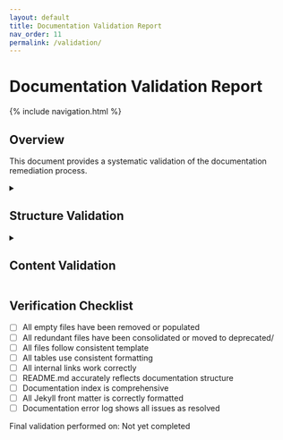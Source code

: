 ```yaml
---
layout: default
title: Documentation Validation Report
nav_order: 11
permalink: /validation/
---
```


# Documentation Validation Report

{% include navigation.html %}

## Overview

This document provides a systematic validation of the documentation remediation process.

<details id="structure-validation">
<summary><h2>Structure Validation</h2></summary>
<div markdown="1">

### Directory Structure Validation
- ❌ **Directory Structure**: Documentation directories not fully established
- ❌ **Component Organization**: Component documentation not yet organized
- ❌ **File Naming Convention**: Naming conventions not yet standardized

</div>
</details>

<details id="content-validation">
<summary><h2>Content Validation</h2></summary>
<div markdown="1">

### Template Compliance
- ❌ **Standard Structure**: Standard structure not yet applied
- ❌ **Jekyll Front Matter**: Front matter not yet standardized
- ❌ **Section Organization**: Section organization not yet implemented

</div>
</details>

## Verification Checklist

- [ ] All empty files have been removed or populated
- [ ] All redundant files have been consolidated or moved to deprecated/
- [ ] All files follow consistent template
- [ ] All tables use consistent formatting
- [ ] All internal links work correctly
- [ ] README.md accurately reflects documentation structure
- [ ] Documentation index is comprehensive
- [ ] All Jekyll front matter is correctly formatted
- [ ] Documentation error log shows all issues as resolved

Final validation performed on: Not yet completed
